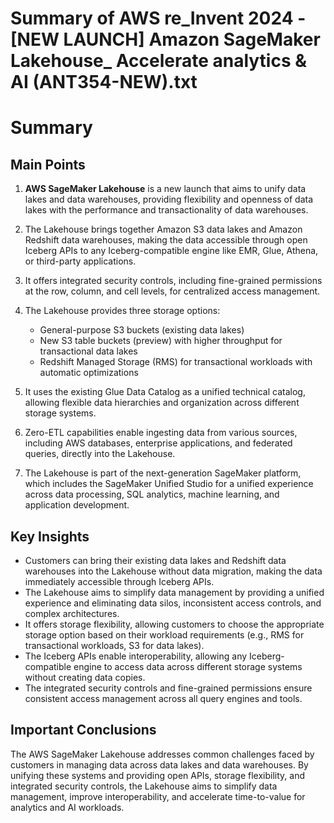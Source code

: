 # Summary of AWS re_Invent 2024 - [NEW LAUNCH] Amazon SageMaker Lakehouse_ Accelerate analytics & AI (ANT354-NEW).txt

# Summary

## Main Points

1. **AWS SageMaker Lakehouse** is a new launch that aims to unify data lakes and data warehouses, providing flexibility and openness of data lakes with the performance and transactionality of data warehouses.

2. The Lakehouse brings together Amazon S3 data lakes and Amazon Redshift data warehouses, making the data accessible through open Iceberg APIs to any Iceberg-compatible engine like EMR, Glue, Athena, or third-party applications.

3. It offers integrated security controls, including fine-grained permissions at the row, column, and cell levels, for centralized access management.

4. The Lakehouse provides three storage options:
   - General-purpose S3 buckets (existing data lakes)
   - New S3 table buckets (preview) with higher throughput for transactional data lakes
   - Redshift Managed Storage (RMS) for transactional workloads with automatic optimizations

5. It uses the existing Glue Data Catalog as a unified technical catalog, allowing flexible data hierarchies and organization across different storage systems.

6. Zero-ETL capabilities enable ingesting data from various sources, including AWS databases, enterprise applications, and federated queries, directly into the Lakehouse.

7. The Lakehouse is part of the next-generation SageMaker platform, which includes the SageMaker Unified Studio for a unified experience across data processing, SQL analytics, machine learning, and application development.

## Key Insights

- Customers can bring their existing data lakes and Redshift data warehouses into the Lakehouse without data migration, making the data immediately accessible through Iceberg APIs.
- The Lakehouse aims to simplify data management by providing a unified experience and eliminating data silos, inconsistent access controls, and complex architectures.
- It offers storage flexibility, allowing customers to choose the appropriate storage option based on their workload requirements (e.g., RMS for transactional workloads, S3 for data lakes).
- The Iceberg APIs enable interoperability, allowing any Iceberg-compatible engine to access data across different storage systems without creating data copies.
- The integrated security controls and fine-grained permissions ensure consistent access management across all query engines and tools.

## Important Conclusions

The AWS SageMaker Lakehouse addresses common challenges faced by customers in managing data across data lakes and data warehouses. By unifying these systems and providing open APIs, storage flexibility, and integrated security controls, the Lakehouse aims to simplify data management, improve interoperability, and accelerate time-to-value for analytics and AI workloads.